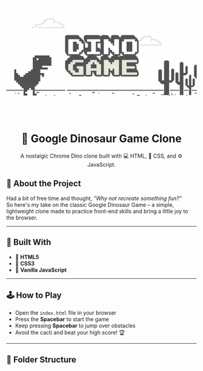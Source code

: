 ![logo](https://github.com/WrittenByAli/Dinosaur-Game/blob/main/DinoGame_OG-logo.jpg.jpg)
<h1 align="center">🦖 Google Dinosaur Game Clone</h1>

<p align="center">
  A nostalgic Chrome Dino clone built with 💻 HTML, 🎨 CSS, and ⚙️ JavaScript.
</p>

## 🎯 About the Project

Had a bit of free time and thought, *"Why not recreate something fun?"*  
So here's my take on the classic Google Dinosaur Game – a simple, lightweight clone made to practice front-end skills and bring a little joy to the browser.

---

## 🔧 Built With

- 🧱 **HTML5**
- 🎨 **CSS3**
- 🧠 **Vanilla JavaScript**

---

## 🕹️ How to Play

- Open the `index.html` file in your browser  
- Press the **Spacebar** to start the game  
- Keep pressing **Spacebar** to jump over obstacles  
- Avoid the cacti and beat your high score! 🏆

---

## 📁 Folder Structure


